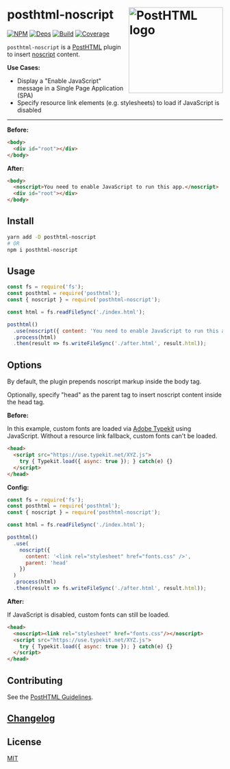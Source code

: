 # posthtml-noscript <img align="right" width="220" height="200" title="PostHTML logo" src="http://posthtml.github.io/posthtml/logo.svg">

[![NPM][npm]][npm-url]
[![Deps][deps]][deps-url]
[![Build][build]][build-badge]
[![Coverage][codecov-shield]][codecov]

`posthtml-noscript` is a [PostHTML](https://github.com/posthtml/posthtml) plugin to insert [noscript](https://developer.mozilla.org/en-US/docs/Web/HTML/Element/noscript) content.

**Use Cases:**

- Display a "Enable JavaScript" message in a Single Page Application (SPA)
- Specify resource link elements (e.g. stylesheets) to load if JavaScript is disabled

---

**Before:**

```html
<body>
  <div id="root"></div>
</body>
```

**After:**

```html
<body>
  <noscript>You need to enable JavaScript to run this app.</noscript>
  <div id="root"></div>
</body>
```

## Install

```bash
yarn add -D posthtml-noscript
# OR
npm i posthtml-noscript
```

## Usage

```js
const fs = require('fs');
const posthtml = require('posthtml');
const { noscript } = require('posthtml-noscript');

const html = fs.readFileSync('./index.html');

posthtml()
  .use(noscript({ content: 'You need to enable JavaScript to run this app.' }))
  .process(html)
  .then(result => fs.writeFileSync('./after.html', result.html));
```

## Options

By default, the plugin prepends noscript markup inside the body tag.

Optionally, specify "head" as the parent tag to insert noscript content inside the head tag.

**Before:**

In this example, custom fonts are loaded via [Adobe Typekit](https://fonts.adobe.com/) using JavaScript. Without a resource link fallback, custom fonts can't be loaded.

```html
<head>
  <script src="https://use.typekit.net/XYZ.js">
    try { Typekit.load({ async: true }); } catch(e) {}
  </script>
</head>
```

**Config:**

```js
const fs = require('fs');
const posthtml = require('posthtml');
const { noscript } = require('posthtml-noscript');

const html = fs.readFileSync('./index.html');

posthtml()
  .use(
    noscript({
      content: '<link rel="stylesheet" href="fonts.css" />',
      parent: 'head'
    })
  )
  .process(html)
  .then(result => fs.writeFileSync('./after.html', result.html));
```

**After:**

If JavaScript is disabled, custom fonts can still be loaded.

```html
<head>
  <noscript><link rel="stylesheet" href="fonts.css"/></noscript>
  <script src="https://use.typekit.net/XYZ.js">
    try { Typekit.load({ async: true }); } catch(e) {}
  </script>
</head>
```

## Contributing

See the [PostHTML Guidelines](https://github.com/posthtml/posthtml/tree/master/docs).

## [Changelog](CHANGELOG.md)

## License

[MIT](LICENSE)

[npm]: https://img.shields.io/npm/v/posthtml-noscript.svg?color=blue
[npm-url]: https://npmjs.com/package/posthtml-noscript
[deps]: https://david-dm.org/metonym/posthtml-noscript.svg
[deps-url]: https://david-dm.org/metonym/posthtml-noscript
[build]: https://travis-ci.com/metonym/posthtml-noscript.svg?branch=master
[build-badge]: https://travis-ci.com/metonym/posthtml-noscript
[codecov]: https://codecov.io/gh/metonym/posthtml-noscript
[codecov-shield]: https://img.shields.io/codecov/c/github/metonym/posthtml-noscript.svg
